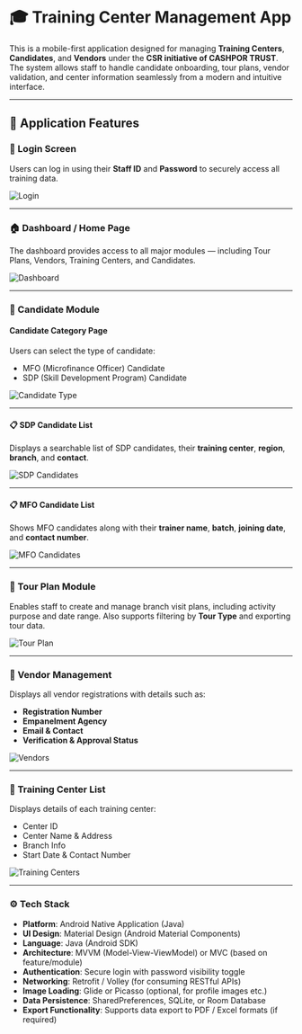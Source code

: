 # 🎓 Training Center Management App

This is a mobile-first application designed for managing **Training Centers**, **Candidates**, and **Vendors** under the **CSR initiative of CASHPOR TRUST**. The system allows staff to handle candidate onboarding, tour plans, vendor validation, and center information seamlessly from a modern and intuitive interface.

---

## 📲 Application Features

### 🔐 Login Screen

Users can log in using their **Staff ID** and **Password** to securely access all training data.

![Login](screenshots/login.jfif)

---

### 🏠 Dashboard / Home Page

The dashboard provides access to all major modules — including Tour Plans, Vendors, Training Centers, and Candidates.

![Dashboard](screenshots/dashboard.jfif)

---

### 👤 Candidate Module

#### Candidate Category Page

Users can select the type of candidate:
- MFO (Microfinance Officer) Candidate
- SDP (Skill Development Program) Candidate

![Candidate Type](screenshots/candidate.jfif)

---

#### 📋 SDP Candidate List

Displays a searchable list of SDP candidates, their **training center**, **region**, **branch**, and **contact**.

![SDP Candidates](screenshots/candidate1.jfif)

---

#### 📋 MFO Candidate List

Shows MFO candidates along with their **trainer name**, **batch**, **joining date**, and **contact number**.

![MFO Candidates](screenshots/candidate2.jfif)

---

### 🧳 Tour Plan Module

Enables staff to create and manage branch visit plans, including activity purpose and date range. Also supports filtering by **Tour Type** and exporting tour data.

![Tour Plan](screenshots/tourplan.jfif)

---

### 🏢 Vendor Management

Displays all vendor registrations with details such as:
- **Registration Number**
- **Empanelment Agency**
- **Email & Contact**
- **Verification & Approval Status**

![Vendors](screenshots/vendor.jfif)

---

### 🏫 Training Center List

Displays details of each training center:
- Center ID
- Center Name & Address
- Branch Info
- Start Date & Contact Number

![Training Centers](screenshots/tranningcenter.jfif)

---

### ⚙️ Tech Stack

- **Platform**: Android Native Application (Java)
- **UI Design**: Material Design (Android Material Components)
- **Language**: Java (Android SDK)
- **Architecture**: MVVM (Model-View-ViewModel) or MVC (based on feature/module)
- **Authentication**: Secure login with password visibility toggle
- **Networking**: Retrofit / Volley (for consuming RESTful APIs)
- **Image Loading**: Glide or Picasso (optional, for profile images etc.)
- **Data Persistence**: SharedPreferences, SQLite, or Room Database
- **Export Functionality**: Supports data export to PDF / Excel formats (if required)



